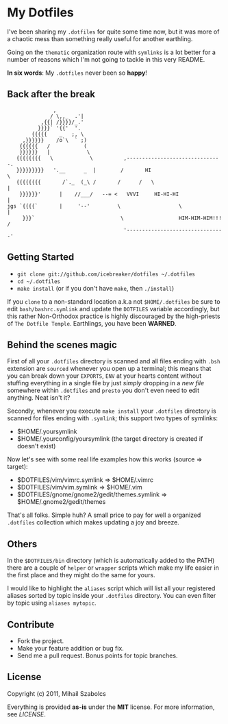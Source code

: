 My Dotfiles
===========
I've been sharing my `.dotfiles` for quite some time now, but it was more of a
chaotic mess than something really useful for another earthling.

Going on the `thematic` organization route with `symlinks` is a lot better for
a number of reasons which I'm not going to tackle in this very README.

**In six words**: My `.dotfiles` never been so **happy**!

Back after the break
--------------------
                   ,
                  / \,,_  .'|
               ,{{| /}}}}/_.'
              }}}}` '{{'  '.
            {{{{{    _   ;, \
         ,}}}}}}    /o`\  ` ;)
        {{{{{{   /           (
        }}}}}}   |            \
       {{{{{{{{   \            \          ,-------------------------------.
       }}}}}}}}}   '.__      _  |        /       HI                        \
       {{{{{{{{       /`._  (_\ /       /      /   \                        |
        }}}}}}'      |    //___/   --= <   VVVI     HI-HI-HI                |
    jgs `{{{{`       |     '--'         \                   \               |
         }}}`                            \                  HIM-HIM-HIM!!!  /
                                          '--------------------------------'

Getting Started
---------------
* `git clone git://github.com/icebreaker/dotfiles ~/.dotfiles`
* `cd ~/.dotfiles`
* `make install` (or if you don't have `make`, then `./install`)

If you `clone` to a non-standard location a.k.a not `$HOME/.dotfiles` be sure
to edit `bash/bashrc.symlink` and update the `DOTFILES` variable
accordingly, but this rather Non-Orthodox practice is highly discouraged by the 
high-priests of `The Dotfile Temple`. Earthlings, you have been **WARNED**.

Behind the scenes magic
-----------------------
First of all your `.dotfiles` directory is scanned and all files ending with `.bsh`
extension are `sourced` whenever you open up a terminal; this means that you can
break down your `EXPORTS`, `ENV` at your hearts content without stuffing everything
in a single file by just *simply* dropping in a *new file* somewhere within `.dotfiles`
and `presto` you don't even need to edit anything. Neat isn't it?

Secondly, whenever you execute `make install` your `.dotfiles` directory is scanned for 
files ending with `.symlink`; this support two types of symlinks:

* $HOME/.yoursymlink
* $HOME/.yourconfig/yoursymlink (the target directory is created if doesn't exist)

Now let's see with some real life examples how this works (source => target):

* $DOTFILES/vim/vimrc.symlink => $HOME/.vimrc
* $DOTFILES/vim/vim.symlink => $HOME/.vim
* $DOTFILES/gnome/gnome2/gedit/themes.symlink => $HOME/.gnome2/gedit/themes

That's all folks. Simple huh? A small price to pay for well a organized `.dotfiles`
collection which makes updating a joy and breeze.

Others
------
In the `$DOTFILES/bin` directory (which is automatically added to the PATH) there are
a couple of `helper` or `wrapper` scripts which make my life easier in the first place
and they might do the same for yours.

I would like to highlight the `aliases` script which will list all your registered aliases
sorted by topic inside your `.dotfiles` directory. You can even filter by topic using `aliases mytopic`.

Contribute
----------
* Fork the project.
* Make your feature addition or bug fix.
* Send me a pull request. Bonus points for topic branches.

License
-------
Copyright (c) 2011, Mihail Szabolcs

Everything is provided **as-is** under the **MIT** license. For more information,
see *LICENSE*.
